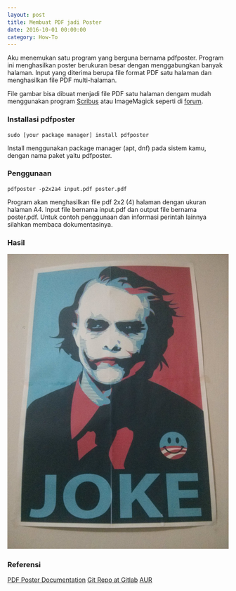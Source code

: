 ```yaml
---
layout: post
title: Membuat PDF jadi Poster
date: 2016-10-01 00:00:00
category: How-To
---
```


Aku menemukan satu program yang berguna bernama pdfposter. Program ini menghasilkan poster berukuran besar dengan menggabungkan banyak halaman.
Input yang diterima berupa file format PDF satu halaman dan menghasilkan file PDF multi-halaman.

File gambar bisa dibuat menjadi file PDF satu halaman dengam mudah menggunakan program [Scribus](https://www.scribus.net/) atau ImageMagick seperti di [forum](https://askubuntu.com/questions/246647/jpeg-files-to-pdf).

### Installasi pdfposter

``` shell
sudo [your package manager] install pdfposter
```

Install menggunakan package manager (apt, dnf) pada sistem kamu, dengan nama paket yaitu pdfposter.

### Penggunaan

```shell
pdfposter -p2x2a4 input.pdf poster.pdf
```

Program akan menghasilkan file pdf 2x2 (4) halaman dengan ukuran halaman A4. Input file bernama input.pdf dan output file bernama poster.pdf.
Untuk contoh penggunaan dan informasi perintah lainnya silahkan membaca dokumentasinya.


### Hasil
![Poster hasil](poster.jpg)


### Referensi

[PDF Poster Documentation](https://pythonhosted.org/pdftools.pdfposter/)
[Git Repo at Gitlab](https://gitlab.com/pdftools/pdfposter)
[AUR](https://aur.archlinux.org/packages/pdfposter-git/)
